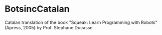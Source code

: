 # BotsincCatalan
Catalan translation of the book "Squeak: Learn Programming with Robots" (Apress, 2005) by Prof. Stephane Ducasse

